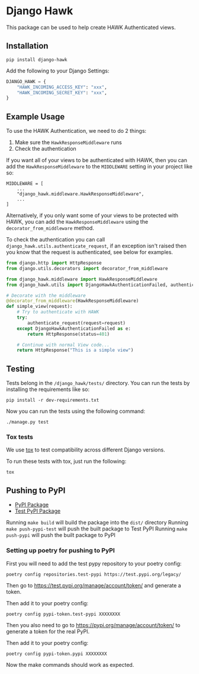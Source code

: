 # Django Hawk

This package can be used to help create HAWK Authenticated views.

## Installation

```
pip install django-hawk
```

Add the following to your Django Settings:

```python
DJANGO_HAWK = {
    "HAWK_INCOMING_ACCESS_KEY": "xxx",
    "HAWK_INCOMING_SECRET_KEY": "xxx",
}
```

## Example Usage

To use the HAWK Authentication, we need to do 2 things:

1. Make sure the `HawkResponseMiddleware` runs
2. Check the authentication

If you want all of your views to be authenticated with HAWK, then you can add the `HawkResponseMiddleware` to the `MIDDLEWARE` setting in your project like so:

```
MIDDLEWARE = [
    ...
    "django_hawk.middleware.HawkResponseMiddleware",
    ...
]
```

Alternatively, if you only want some of your views to be protected with HAWK, you can add the `HawkResponseMiddleware` using the `decorator_from_middleware` method.

To check the authentication you can call `django_hawk.utils.authenticate_request`, if an exception isn't raised then you know that the request is authenticated, see below for examples.

```python
from django.http import HttpResponse
from django.utils.decorators import decorator_from_middleware

from django_hawk.middleware import HawkResponseMiddleware
from django_hawk.utils import DjangoHawkAuthenticationFailed, authenticate_request

# Decorate with the middleware
@decorator_from_middleware(HawkResponseMiddleware)
def simple_view(request):
    # Try to authenticate with HAWK
    try:
        authenticate_request(request=request)
    except DjangoHawkAuthenticationFailed as e:
        return HttpResponse(status=401)

    # Continue with normal View code...
    return HttpResponse("This is a simple view")
```

## Testing

Tests belong in the `/django_hawk/tests/` directory. You can run the tests by installing the requirements like so:

```
pip install -r dev-requirements.txt
```

Now you can run the tests using the following command:

```
./manage.py test
```

### Tox tests

We use [tox](https://pypi.org/project/tox/) to test compatibility across different Django versions.

To run these tests with tox, just run the following:

```
tox
```

## Pushing to PyPI

- [PyPI Package](https://pypi.org/project/django-hawk/)
- [Test PyPI Package](https://test.pypi.org/project/django-hawk/)

Running `make build` will build the package into the `dist/` directory
Running `make push-pypi-test` will push the built package to Test PyPI
Running `make push-pypi` will push the built package to PyPI

### Setting up poetry for pushing to PyPI

First you will need to add the test pypy repository to your poetry config:

```
poetry config repositories.test-pypi https://test.pypi.org/legacy/
```

Then go to https://test.pypi.org/manage/account/token/ and generate a token.

Then add it to your poetry config:

```
poetry config pypi-token.test-pypi XXXXXXXX
```

Then you also need to go to https://pypi.org/manage/account/token/ to generate a token for the real PyPI.

Then add it to your poetry config:

```
poetry config pypi-token.pypi XXXXXXXX
```

Now the make commands should work as expected.
